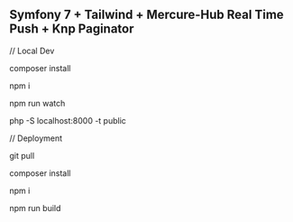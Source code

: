 Symfony 7 + Tailwind + Mercure-Hub Real Time Push + Knp Paginator
-----------------------------------------------------------------

// Local Dev

composer install

npm i

npm run watch

php -S localhost:8000 -t public




// Deployment

git pull

composer install

npm i

npm run build

